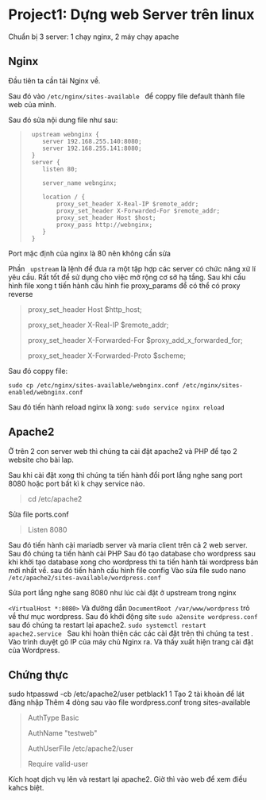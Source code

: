 # Project1: Dựng web Server trên linux

Chuẩn bị 3 server: 1 chạy nginx, 2 máy chạy apache

## Nginx
Đầu tiên ta cần tải Nginx về.

Sau đó vào `/etc/nginx/sites-available ` để coppy file default thành file web của mình.

Sau đó sửa nội dung file như sau:
>      upstream webnginx {
>         server 192.168.255.140:8080;
>         server 192.168.255.141:8080;
>      }
>      server {
>         listen 80;
> 
>         server_name webnginx;
> 
>         location / {
>             proxy_set_header X-Real-IP $remote_addr;
>             proxy_set_header X-Forwarded-For $remote_addr;
>             proxy_set_header Host $host;
>             proxy_pass http://webnginx;
>         }
>      }

Port mặc định của nginx là 80 nên không cần sửa

Phần ` upstream` là lệnh để đưa ra một tập hợp các server có chức năng xử lí yêu cầu. Rất tốt để sử dụng cho việc mở rộng cơ sở hạ tầng.
Sau khi cấu hình file xong t tiến hành cấu hình fie proxy_params để có thể có proxy reverse


> proxy_set_header Host $http_host;
>
> proxy_set_header X-Real-IP $remote_addr;
>
> proxy_set_header X-Forwarded-For $proxy_add_x_forwarded_for;
>
> proxy_set_header X-Forwarded-Proto $scheme;

Sau đó coppy file:

`sudo cp /etc/nginx/sites-available/webnginx.conf /etc/nginx/sites-enabled/webnginx.conf` 

Sau đó tiến hành reload nginx là xong: `sudo service nginx reload `

## Apache2

Ở trên 2 con server web thì chúng ta cài đặt apache2 và PHP để tạo 2 website cho bài lap.

Sau khi cài đặt xong thì chúng ta tiến hành đổi port lắng nghe sang port 8080 hoặc port bất kì k chạy service nào.
> cd /etc/apache2 

Sửa file ports.conf

> Listen 8080


Sau đó tiến hành cài  mariadb server và maria client trên cả 2 web server.
Sau đó chúng ta tiến hành cài PHP 
Sau đó  tạo database cho wordpress
sau khi khởi tạo database xong cho wordpress thì ta tiến hành tải wordpress bản mới nhất về.
sau đó tiến hành cấu hình file config
Vào sửa file sudo nano `/etc/apache2/sites-available/wordpress.conf`

Sửa port lắng nghe sang 8080 như lúc cài đặt ở upstream trong nginx

`<VirtualHost *:8080>` Và đường dẫn `DocumentRoot /var/www/wordpress` trỏ về thư mục wordpress.
Sau đó khởi động site `sudo a2ensite wordpress.conf` sau đó chúng ta restart lại apache2. `sudo systemctl restart apache2.service `
Sau khi hoàn thiện các các cài đặt trên thì chúng ta test . Vào trình duyệt gõ IP của máy chủ Nginx ra. Và thấy xuất hiện trang cài đặt của Wordpress. 



## Chứng thực
sudo htpasswd -cb /etc/apache2/user petblack1 1
Tạo 2 tài khoản để lát đăng nhập
Thêm 4 dòng sau vào file wordpress.conf trong sites-available

> AuthType Basic
> 
> AuthName "testweb"
> 
> AuthUserFile /etc/apache2/user
> 
> Require valid-user


Kích hoạt dịch vụ lên và restart lại apache2. Giờ thì vào web để xem điều kahcs biệt.
